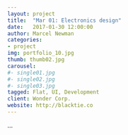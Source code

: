 ```yaml
---
layout: project
title:  "Mar 01: Electronics design"
date:   2017-01-30 12:00:00
author: Marcel Newman
categories:
- project
img: portfolio_10.jpg
thumb: thumb02.jpg
carousel:
#- single01.jpg
#- single02.jpg
#- single03.jpg
tagged: Flat, UI, Development
client: Wonder Corp.
website: http://blacktie.co
---
```

<p>...</p>